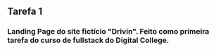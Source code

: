 ## Tarefa 1

### Landing Page do site fictício "Drivin". Feito como primeira tarefa do curso de fullstack do Digital College.
